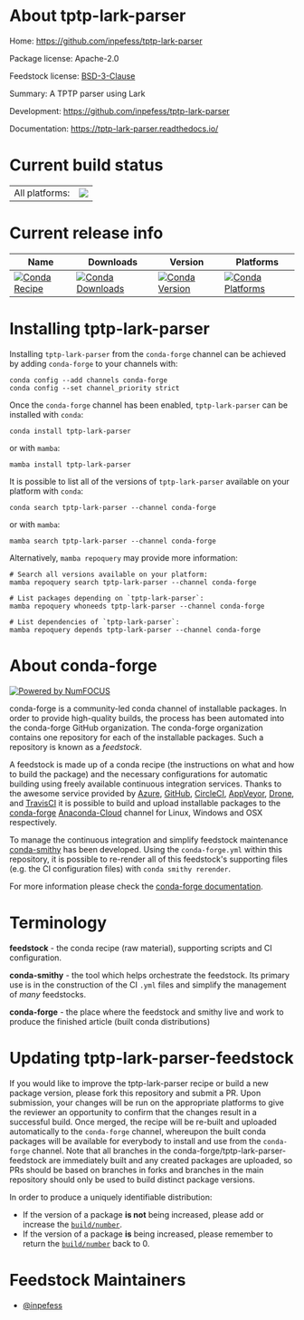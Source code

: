 About tptp-lark-parser
======================

Home: https://github.com/inpefess/tptp-lark-parser

Package license: Apache-2.0

Feedstock license: [BSD-3-Clause](https://github.com/conda-forge/tptp-lark-parser-feedstock/blob/main/LICENSE.txt)

Summary: A TPTP parser using Lark

Development: https://github.com/inpefess/tptp-lark-parser

Documentation: https://tptp-lark-parser.readthedocs.io/

Current build status
====================


<table><tr><td>All platforms:</td>
    <td>
      <a href="https://dev.azure.com/conda-forge/feedstock-builds/_build/latest?definitionId=16283&branchName=main">
        <img src="https://dev.azure.com/conda-forge/feedstock-builds/_apis/build/status/tptp-lark-parser-feedstock?branchName=main">
      </a>
    </td>
  </tr>
</table>

Current release info
====================

| Name | Downloads | Version | Platforms |
| --- | --- | --- | --- |
| [![Conda Recipe](https://img.shields.io/badge/recipe-tptp--lark--parser-green.svg)](https://anaconda.org/conda-forge/tptp-lark-parser) | [![Conda Downloads](https://img.shields.io/conda/dn/conda-forge/tptp-lark-parser.svg)](https://anaconda.org/conda-forge/tptp-lark-parser) | [![Conda Version](https://img.shields.io/conda/vn/conda-forge/tptp-lark-parser.svg)](https://anaconda.org/conda-forge/tptp-lark-parser) | [![Conda Platforms](https://img.shields.io/conda/pn/conda-forge/tptp-lark-parser.svg)](https://anaconda.org/conda-forge/tptp-lark-parser) |

Installing tptp-lark-parser
===========================

Installing `tptp-lark-parser` from the `conda-forge` channel can be achieved by adding `conda-forge` to your channels with:

```
conda config --add channels conda-forge
conda config --set channel_priority strict
```

Once the `conda-forge` channel has been enabled, `tptp-lark-parser` can be installed with `conda`:

```
conda install tptp-lark-parser
```

or with `mamba`:

```
mamba install tptp-lark-parser
```

It is possible to list all of the versions of `tptp-lark-parser` available on your platform with `conda`:

```
conda search tptp-lark-parser --channel conda-forge
```

or with `mamba`:

```
mamba search tptp-lark-parser --channel conda-forge
```

Alternatively, `mamba repoquery` may provide more information:

```
# Search all versions available on your platform:
mamba repoquery search tptp-lark-parser --channel conda-forge

# List packages depending on `tptp-lark-parser`:
mamba repoquery whoneeds tptp-lark-parser --channel conda-forge

# List dependencies of `tptp-lark-parser`:
mamba repoquery depends tptp-lark-parser --channel conda-forge
```


About conda-forge
=================

[![Powered by
NumFOCUS](https://img.shields.io/badge/powered%20by-NumFOCUS-orange.svg?style=flat&colorA=E1523D&colorB=007D8A)](https://numfocus.org)

conda-forge is a community-led conda channel of installable packages.
In order to provide high-quality builds, the process has been automated into the
conda-forge GitHub organization. The conda-forge organization contains one repository
for each of the installable packages. Such a repository is known as a *feedstock*.

A feedstock is made up of a conda recipe (the instructions on what and how to build
the package) and the necessary configurations for automatic building using freely
available continuous integration services. Thanks to the awesome service provided by
[Azure](https://azure.microsoft.com/en-us/services/devops/), [GitHub](https://github.com/),
[CircleCI](https://circleci.com/), [AppVeyor](https://www.appveyor.com/),
[Drone](https://cloud.drone.io/welcome), and [TravisCI](https://travis-ci.com/)
it is possible to build and upload installable packages to the
[conda-forge](https://anaconda.org/conda-forge) [Anaconda-Cloud](https://anaconda.org/)
channel for Linux, Windows and OSX respectively.

To manage the continuous integration and simplify feedstock maintenance
[conda-smithy](https://github.com/conda-forge/conda-smithy) has been developed.
Using the ``conda-forge.yml`` within this repository, it is possible to re-render all of
this feedstock's supporting files (e.g. the CI configuration files) with ``conda smithy rerender``.

For more information please check the [conda-forge documentation](https://conda-forge.org/docs/).

Terminology
===========

**feedstock** - the conda recipe (raw material), supporting scripts and CI configuration.

**conda-smithy** - the tool which helps orchestrate the feedstock.
                   Its primary use is in the construction of the CI ``.yml`` files
                   and simplify the management of *many* feedstocks.

**conda-forge** - the place where the feedstock and smithy live and work to
                  produce the finished article (built conda distributions)


Updating tptp-lark-parser-feedstock
===================================

If you would like to improve the tptp-lark-parser recipe or build a new
package version, please fork this repository and submit a PR. Upon submission,
your changes will be run on the appropriate platforms to give the reviewer an
opportunity to confirm that the changes result in a successful build. Once
merged, the recipe will be re-built and uploaded automatically to the
`conda-forge` channel, whereupon the built conda packages will be available for
everybody to install and use from the `conda-forge` channel.
Note that all branches in the conda-forge/tptp-lark-parser-feedstock are
immediately built and any created packages are uploaded, so PRs should be based
on branches in forks and branches in the main repository should only be used to
build distinct package versions.

In order to produce a uniquely identifiable distribution:
 * If the version of a package **is not** being increased, please add or increase
   the [``build/number``](https://docs.conda.io/projects/conda-build/en/latest/resources/define-metadata.html#build-number-and-string).
 * If the version of a package **is** being increased, please remember to return
   the [``build/number``](https://docs.conda.io/projects/conda-build/en/latest/resources/define-metadata.html#build-number-and-string)
   back to 0.

Feedstock Maintainers
=====================

* [@inpefess](https://github.com/inpefess/)

